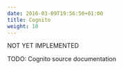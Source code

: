```yaml
---
date: 2016-03-09T19:56:50+01:00
title: Cognito
weight: 10
---
```

<span class="label label-warning">NOT YET IMPLEMENTED</span>

TODO: Cognito source documentation

